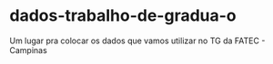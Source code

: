 # dados-trabalho-de-gradua-o
Um lugar pra colocar os dados que vamos utilizar no TG da FATEC - Campinas
